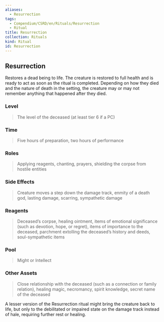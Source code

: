 ```yaml
---
aliases:
  - Resurrection
tags:
  - Compendium/CSRD/en/Rituals/Resurrection
  - Ritual
title: Resurrection
collection: Rituals
kind: Ritual
id: Resurrection
---
```

## Resurrection  
Restores a dead being to life. The creature is restored to full health and is ready to act as soon as the ritual is completed. Depending on how they died and the nature of death in the setting, the creature may or may not remember anything that happened after they died.   
### Level   
>The level of the deceased (at least tier 6 if a PC)   
### Time   
>Five hours of preparation, two hours of performance   
### Roles   
>Applying reagents, chanting, prayers, shielding the corpse from hostile entities   
### Side Effects   
>Creature moves a step down the damage track, enmity of a death god, lasting damage, scarring, sympathetic damage   
### Reagents   
>Deceased’s corpse, healing ointment, items of emotional significance (such as devotion, hope, or regret), items of importance to the deceased, parchment extolling the deceased’s history and deeds, soul-sympathetic items   
### Pool   
>Might or Intellect   
### Other Assets   
>Close relationship with the deceased (such as a connection or family relation), healing magic, necromancy, spirit knowledge, secret name of the deceased  
  
A lesser version of the Resurrection ritual might bring the creature back to life, but only to the debilitated or impaired state on the damage track instead of hale, requiring further rest or healing.  
  
  
  
